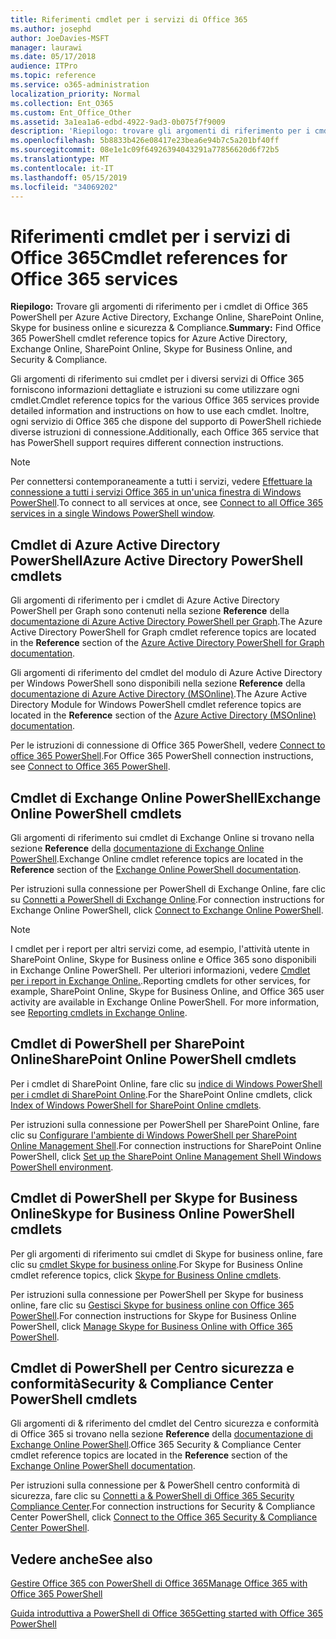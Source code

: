 ```yaml
---
title: Riferimenti cmdlet per i servizi di Office 365
ms.author: josephd
author: JoeDavies-MSFT
manager: laurawi
ms.date: 05/17/2018
audience: ITPro
ms.topic: reference
ms.service: o365-administration
localization_priority: Normal
ms.collection: Ent_O365
ms.custom: Ent_Office_Other
ms.assetid: 3a1ea1a6-edbd-4922-9ad3-0b075f7f9009
description: 'Riepilogo: trovare gli argomenti di riferimento per i cmdlet di Office 365 PowerShell per Azure Active Directory, Exchange Online, SharePoint Online, Skype for business online e sicurezza & Compliance.'
ms.openlocfilehash: 5b8833b426e08417e23bea6e94b7c5a201bf40ff
ms.sourcegitcommit: 08e1e1c09f64926394043291a77856620d6f72b5
ms.translationtype: MT
ms.contentlocale: it-IT
ms.lasthandoff: 05/15/2019
ms.locfileid: "34069202"
---
```

# <a name="cmdlet-references-for-office-365-services"></a><span data-ttu-id="28c04-103">Riferimenti cmdlet per i servizi di Office 365</span><span class="sxs-lookup"><span data-stu-id="28c04-103">Cmdlet references for Office 365 services</span></span>

 <span data-ttu-id="28c04-104">**Riepilogo:** Trovare gli argomenti di riferimento per i cmdlet di Office 365 PowerShell per Azure Active Directory, Exchange Online, SharePoint Online, Skype for business online e sicurezza & Compliance.</span><span class="sxs-lookup"><span data-stu-id="28c04-104">**Summary:** Find Office 365 PowerShell cmdlet reference topics for Azure Active Directory, Exchange Online, SharePoint Online, Skype for Business Online, and Security & Compliance.</span></span>
  
<span data-ttu-id="28c04-105">Gli argomenti di riferimento sui cmdlet per i diversi servizi di Office 365 forniscono informazioni dettagliate e istruzioni su come utilizzare ogni cmdlet.</span><span class="sxs-lookup"><span data-stu-id="28c04-105">Cmdlet reference topics for the various Office 365 services provide detailed information and instructions on how to use each cmdlet.</span></span> <span data-ttu-id="28c04-106">Inoltre, ogni servizio di Office 365 che dispone del supporto di PowerShell richiede diverse istruzioni di connessione.</span><span class="sxs-lookup"><span data-stu-id="28c04-106">Additionally, each Office 365 service that has PowerShell support requires different connection instructions.</span></span>
  
> [!NOTE]
> <span data-ttu-id="28c04-107">Per connettersi contemporaneamente a tutti i servizi, vedere [Effettuare la connessione a tutti i servizi Office 365 in un'unica finestra di Windows PowerShell](connect-to-all-office-365-services-in-a-single-windows-powershell-window.md).</span><span class="sxs-lookup"><span data-stu-id="28c04-107">To connect to all services at once, see [Connect to all Office 365 services in a single Windows PowerShell window](connect-to-all-office-365-services-in-a-single-windows-powershell-window.md).</span></span> 
  
## <a name="azure-active-directory-powershell-cmdlets"></a><span data-ttu-id="28c04-108">Cmdlet di Azure Active Directory PowerShell</span><span class="sxs-lookup"><span data-stu-id="28c04-108">Azure Active Directory PowerShell cmdlets</span></span>

<span data-ttu-id="28c04-109">Gli argomenti di riferimento per i cmdlet di Azure Active Directory PowerShell per Graph sono contenuti nella sezione **Reference** della [documentazione di Azure Active Directory PowerShell per Graph](https://docs.microsoft.com/powershell/azure/active-directory/install-adv2?view=azureadps-2.0).</span><span class="sxs-lookup"><span data-stu-id="28c04-109">The Azure Active Directory PowerShell for Graph cmdlet reference topics are located in the **Reference** section of the [Azure Active Directory PowerShell for Graph documentation](https://docs.microsoft.com/powershell/azure/active-directory/install-adv2?view=azureadps-2.0).</span></span>

<span data-ttu-id="28c04-110">Gli argomenti di riferimento del cmdlet del modulo di Azure Active Directory per Windows PowerShell sono disponibili nella sezione **Reference** della [documentazione di Azure Active Directory (MSOnline)](https://docs.microsoft.com/powershell/azure/active-directory/overview?view=azureadps-1.0).</span><span class="sxs-lookup"><span data-stu-id="28c04-110">The Azure Active Directory Module for Windows PowerShell cmdlet reference topics are located in the **Reference** section of the [Azure Active Directory (MSOnline) documentation](https://docs.microsoft.com/powershell/azure/active-directory/overview?view=azureadps-1.0).</span></span>

<span data-ttu-id="28c04-111">Per le istruzioni di connessione di Office 365 PowerShell, vedere [Connect to office 365 PowerShell](connect-to-office-365-powershell.md).</span><span class="sxs-lookup"><span data-stu-id="28c04-111">For Office 365 PowerShell connection instructions, see [Connect to Office 365 PowerShell](connect-to-office-365-powershell.md).</span></span>
  
## <a name="exchange-online-powershell-cmdlets"></a><span data-ttu-id="28c04-112">Cmdlet di Exchange Online PowerShell</span><span class="sxs-lookup"><span data-stu-id="28c04-112">Exchange Online PowerShell cmdlets</span></span>

<span data-ttu-id="28c04-113">Gli argomenti di riferimento sui cmdlet di Exchange Online si trovano nella sezione **Reference** della [documentazione di Exchange Online PowerShell](https://docs.microsoft.com/powershell/exchange/exchange-online/exchange-online-powershell?view=exchange-ps).</span><span class="sxs-lookup"><span data-stu-id="28c04-113">Exchange Online cmdlet reference topics are located in the **Reference** section of the [Exchange Online PowerShell documentation](https://docs.microsoft.com/powershell/exchange/exchange-online/exchange-online-powershell?view=exchange-ps).</span></span>
  
<span data-ttu-id="28c04-114">Per istruzioni sulla connessione per PowerShell di Exchange Online, fare clic su [Connetti a PowerShell di Exchange Online](https://go.microsoft.com/fwlink/p/?LinkId=396554).</span><span class="sxs-lookup"><span data-stu-id="28c04-114">For connection instructions for Exchange Online PowerShell, click [Connect to Exchange Online PowerShell](https://go.microsoft.com/fwlink/p/?LinkId=396554).</span></span>
  
> [!NOTE]
> <span data-ttu-id="28c04-p102">I cmdlet per i report per altri servizi come, ad esempio, l'attività utente in SharePoint Online, Skype for Business online e Office 365 sono disponibili in Exchange Online PowerShell. Per ulteriori informazioni, vedere [Cmdlet per i report in Exchange Online.](https://go.microsoft.com/fwlink/p/?LinkId=691595).</span><span class="sxs-lookup"><span data-stu-id="28c04-p102">Reporting cmdlets for other services, for example, SharePoint Online, Skype for Business Online, and Office 365 user activity are available in Exchange Online PowerShell. For more information, see [Reporting cmdlets in Exchange Online](https://go.microsoft.com/fwlink/p/?LinkId=691595).</span></span> 
  
## <a name="sharepoint-online-powershell-cmdlets"></a><span data-ttu-id="28c04-117">Cmdlet di PowerShell per SharePoint Online</span><span class="sxs-lookup"><span data-stu-id="28c04-117">SharePoint Online PowerShell cmdlets</span></span>

<span data-ttu-id="28c04-118">Per i cmdlet di SharePoint Online, fare clic su [indice di Windows PowerShell per i cmdlet di SharePoint Online](https://go.microsoft.com/fwlink/p/?LinkId=691476).</span><span class="sxs-lookup"><span data-stu-id="28c04-118">For the SharePoint Online cmdlets, click [Index of Windows PowerShell for SharePoint Online cmdlets](https://go.microsoft.com/fwlink/p/?LinkId=691476).</span></span>
  
<span data-ttu-id="28c04-119">Per istruzioni sulla connessione per PowerShell per SharePoint Online, fare clic su [Configurare l'ambiente di Windows PowerShell per SharePoint Online Management Shell](https://go.microsoft.com/fwlink/p/?LinkId=691603).</span><span class="sxs-lookup"><span data-stu-id="28c04-119">For connection instructions for SharePoint Online PowerShell, click [Set up the SharePoint Online Management Shell Windows PowerShell environment](https://go.microsoft.com/fwlink/p/?LinkId=691603).</span></span>
  
## <a name="skype-for-business-online-powershell-cmdlets"></a><span data-ttu-id="28c04-120">Cmdlet di PowerShell per Skype for Business Online</span><span class="sxs-lookup"><span data-stu-id="28c04-120">Skype for Business Online PowerShell cmdlets</span></span>

<span data-ttu-id="28c04-121">Per gli argomenti di riferimento sui cmdlet di Skype for business online, fare clic su [cmdlet Skype for business online](https://technet.microsoft.com/library/mt228132.aspx).</span><span class="sxs-lookup"><span data-stu-id="28c04-121">For Skype for Business Online cmdlet reference topics, click [Skype for Business Online cmdlets](https://technet.microsoft.com/library/mt228132.aspx).</span></span>
  
<span data-ttu-id="28c04-122">Per istruzioni sulla connessione per PowerShell per Skype for business online, fare clic su [Gestisci Skype for business online con Office 365 PowerShell](manage-skype-for-business-online-with-office-365-powershell.md).</span><span class="sxs-lookup"><span data-stu-id="28c04-122">For connection instructions for Skype for Business Online PowerShell, click [Manage Skype for Business Online with Office 365 PowerShell](manage-skype-for-business-online-with-office-365-powershell.md).</span></span>

## <a name="security-amp-compliance-center-powershell-cmdlets"></a><span data-ttu-id="28c04-123">Cmdlet di PowerShell per Centro sicurezza e conformità</span><span class="sxs-lookup"><span data-stu-id="28c04-123">Security &amp; Compliance Center PowerShell cmdlets</span></span>

<span data-ttu-id="28c04-124">Gli argomenti di &amp; riferimento del cmdlet del Centro sicurezza e conformità di Office 365 si trovano nella sezione **Reference** della [documentazione di Exchange Online PowerShell](https://docs.microsoft.com/powershell/exchange/exchange-online/exchange-online-powershell?view=exchange-ps).</span><span class="sxs-lookup"><span data-stu-id="28c04-124">Office 365 Security &amp; Compliance Center cmdlet reference topics are located in the **Reference** section of the [Exchange Online PowerShell documentation](https://docs.microsoft.com/powershell/exchange/exchange-online/exchange-online-powershell?view=exchange-ps).</span></span>
  
<span data-ttu-id="28c04-125">Per istruzioni sulla connessione per &amp; PowerShell centro conformità di sicurezza, fare clic su [Connetti a &amp; PowerShell di Office 365 Security Compliance Center](https://docs.microsoft.com/powershell/exchange/office-365-scc/connect-to-scc-powershell/connect-to-scc-powershell?view=exchange-ps).</span><span class="sxs-lookup"><span data-stu-id="28c04-125">For connection instructions for Security &amp; Compliance Center PowerShell, click [Connect to the Office 365 Security &amp; Compliance Center PowerShell](https://docs.microsoft.com/powershell/exchange/office-365-scc/connect-to-scc-powershell/connect-to-scc-powershell?view=exchange-ps).</span></span>


  
## <a name="see-also"></a><span data-ttu-id="28c04-126">Vedere anche</span><span class="sxs-lookup"><span data-stu-id="28c04-126">See also</span></span>

[<span data-ttu-id="28c04-127">Gestire Office 365 con PowerShell di Office 365</span><span class="sxs-lookup"><span data-stu-id="28c04-127">Manage Office 365 with Office 365 PowerShell</span></span>](manage-office-365-with-office-365-powershell.md)
  
[<span data-ttu-id="28c04-128">Guida introduttiva a PowerShell di Office 365</span><span class="sxs-lookup"><span data-stu-id="28c04-128">Getting started with Office 365 PowerShell</span></span>](getting-started-with-office-365-powershell.md)

